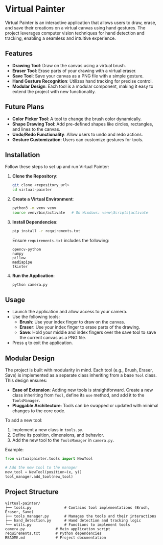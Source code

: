 # Virtual Painter

Virtual Painter is an interactive application that allows users to draw, erase, and save their creations on a virtual canvas using hand gestures. The project leverages computer vision techniques for hand detection and tracking, enabling a seamless and intuitive experience.

## Features

- **Drawing Tool**: Draw on the canvas using a virtual brush.
- **Eraser Tool**: Erase parts of your drawing with a virtual eraser.
- **Save Tool**: Save your canvas as a PNG file with a simple gesture.
- **Hand Gesture Recognition**: Utilizes hand tracking for precise control.
- **Modular Design**: Each tool is a modular component, making it easy to extend the project with new functionality.

## Future Plans

- **Color Picker Tool**: A tool to change the brush color dynamically.
- **Shape Drawing Tool**: Add pre-defined shapes like circles, rectangles, and lines to the canvas.
- **Undo/Redo Functionality**: Allow users to undo and redo actions.
- **Gesture Customization**: Users can customize gestures for tools.

## Installation

Follow these steps to set up and run Virtual Painter:

1. **Clone the Repository**:

   ```bash
   git clone <repository_url>
   cd virtual-painter
   ```

2. **Create a Virtual Environment**:

   ```bash
   python3 -m venv venv
   source venv/bin/activate   # On Windows: venv\Scripts\activate
   ```

3. **Install Dependencies**:

   ```bash
   pip install -r requirements.txt
   ```

   Ensure `requirements.txt` includes the following:

   ```
   opencv-python
   numpy
   pillow
   mediapipe
   tkinter
   ```

4. **Run the Application**:
   ```bash
   python camera.py
   ```

## Usage

- Launch the application and allow access to your camera.
- Use the following tools:
  - **Brush**: Use your index finger to draw on the canvas.
  - **Eraser**: Use your index finger to erase parts of the drawing.
  - **Save**: Hold your middle and index fingers over the save tool to save the current canvas as a PNG file.
- Press `q` to exit the application.

## Modular Design

The project is built with modularity in mind. Each tool (e.g., Brush, Eraser, Save) is implemented as a separate class inheriting from a base `Tool` class. This design ensures:

- **Ease of Extension**: Adding new tools is straightforward. Create a new class inheriting from `Tool`, define its `use` method, and add it to the `ToolsManager`.
- **Pluggable Architecture**: Tools can be swapped or updated with minimal changes to the core code.

To add a new tool:

1. Implement a new class in `tools.py`.
2. Define its position, dimensions, and behavior.
3. Add the new tool to the `ToolsManager` in `camera.py`.

Example:

```python
from virtualpainter.tools import NewTool

# Add the new tool to the manager
new_tool = NewTool(position=(x, y))
tool_manager.add_tool(new_tool)
```

## Project Structure

```
virtual-painter/
├── tools.py               # Contains tool implementations (Brush, Eraser, Save)
├── tools_manager.py       # Manages the tools and their interactions
├── hand_detection.py      # Hand detection and tracking logic
└── utils.py               # Functions to implement tools
camera.py              # Main application script
requirements.txt       # Python dependencies
README.md              # Project documentation
```
